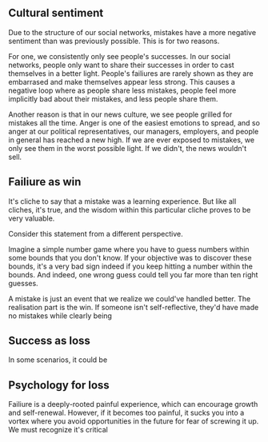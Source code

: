 ## Cultural sentiment

Due to the structure of our social networks, mistakes have a more negative sentiment than was previously possible. This is for two reasons.

For one, we consistently only see people's successes. In our social networks, people only want to share their successes in order to cast themselves in a better light. People's failiures are rarely shown as they are embarrased and make themselves appear less strong. This causes a negative loop where as people share less mistakes, people feel more implicitly bad about their mistakes, and less people share them.

Another reason is that in our news culture, we see people grilled for mistakes all the time. Anger is one of the easiest emotions to spread, and so anger at our political representatives, our managers, employers, and people in general has reached a new high. If we are ever exposed to mistakes, we only see them in the worst possible light. If we didn't, the news wouldn't sell.

## Failiure as win

It's cliche to say that a mistake was a learning experience. But like all cliches, it's true, and the wisdom within this particular cliche proves to be very valuable.

Consider this statement from a different perspective.

Imagine a simple number game where you have to guess numbers within some bounds that you don't know. If your objective was to discover these bounds, it's a very bad sign indeed if you keep hitting a number within the bounds. And indeed, one wrong guess could tell you far more than ten right guesses.  

A mistake is just an event that we realize we could've handled better. The realisation part is the win. If someone isn't self-reflective, they'd have made no mistakes while clearly being 

## Success as loss

In some scenarios, it could be 

## Psychology for loss

Failiure is a deeply-rooted painful experience, which can encourage growth and self-renewal. However, if it becomes too painful, it sucks you into a vortex where you avoid opportunities in the future for fear of screwing it up. We must recognize it's critical 